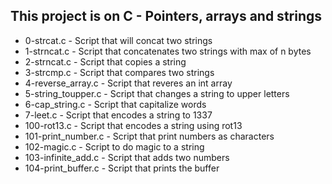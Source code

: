 ## This project is on C - Pointers, arrays and strings
+ 0-strcat.c - Script that will concat two strings
+ 1-strncat.c - Script that concatenates two strings with max of n bytes
+ 2-strncat.c - Script that copies a string
+ 3-strcmp.c - Script that compares two strings
+ 4-reverse_array.c - Script that reveres an int array
+ 5-string_toupper.c - Script that changes a string to upper letters
+ 6-cap_string.c - Script that capitalize words
+ 7-leet.c - Script that encodes a string to 1337
+ 100-rot13.c - Script that encodes a string using rot13
+ 101-print_number.c - Script that print numbers as characters
+ 102-magic.c - Script to do magic to a string
+ 103-infinite_add.c - Script that adds two numbers
+ 104-print_buffer.c - Script that prints the buffer
